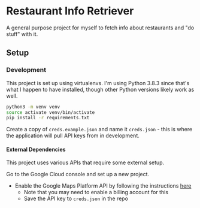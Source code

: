 # Restaurant Info Retriever

A general purpose project for myself to fetch info about restaurants and "do stuff" with it.

## Setup

### Development

This project is set up using virtualenvs. I'm using Python 3.8.3 since that's what I happen to have
installed, though other Python versions likely work as well.

```bash
python3 -m venv venv
source activate venv/bin/activate
pip install -r requirements.txt
```

Create a copy of `creds.example.json` and name it `creds.json` - this is where the application will
pull API keys from in development.

#### External Dependencies

This project uses various APIs that require some external setup.

Go to the Google Cloud console and set up a new project.

- Enable the Google Maps Platform API by following the instructions [here](https://developers.google.com/maps/get-started)
    - Note that you may need to enable a billing account for this
    - Save the API key to `creds.json` in the repo
